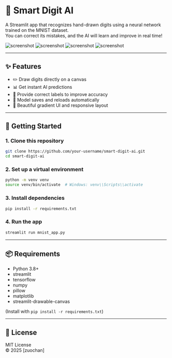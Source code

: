 # 🔢 Smart Digit AI

A Streamlit app that recognizes hand-drawn digits using a neural network trained on the MNIST dataset.  
You can correct its mistakes, and the AI will learn and improve in real time!

![screenshot](1.png) 
![screenshot](2.png) 
![screenshot](3.png) 
![screenshot](4.png) 

---

## ✨ Features

- ✏️ Draw digits directly on a canvas
- 📊 Get instant AI predictions
- 🔁 Provide correct labels to improve accuracy
- 💾 Model saves and reloads automatically
- 🎨 Beautiful gradient UI and responsive layout

---

## 🚀 Getting Started

### 1. Clone this repository

```bash
git clone https://github.com/your-username/smart-digit-ai.git
cd smart-digit-ai
```

### 2. Set up a virtual environment

```bash
python -m venv venv
source venv/bin/activate  # Windows: venv\\Scripts\\activate
```

### 3. Install dependencies

```bash
pip install -r requirements.txt
```

### 4. Run the app

```bash
streamlit run mnist_app.py
```

---

## 📦 Requirements

- Python 3.8+
- streamlit
- tensorflow
- numpy
- pillow
- matplotlib
- streamlit-drawable-canvas

(Install with `pip install -r requirements.txt`)

---

## 📘 License

MIT License  
© 2025 [zuochan]

